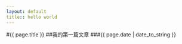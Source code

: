```yaml
---
layout: default
title:: hello world
---
```


#{{ page.title }}
##我的第一篇文章
###{{ page.date | date_to_string }}